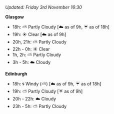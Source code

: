 *Updated: Friday 3rd November 16:30*

**Glasgow**

* 18h: :partly_sunny: Partly Cloudy [:cloud: as of 9h, :umbrella: as of 18h]
* 19h: :sunny: Clear [:cloud: as of 9h]
* 20h, 21h: :partly_sunny: Partly Cloudy
* 22h - 0h: :sunny: Clear
* 1h, 2h: :partly_sunny: Partly Cloudy
* 3h - 5h: :cloud: Cloudy

**Edinburgh**

* 18h: :cyclone: Windy (:partly_sunny:) [:cloud: as of 9h, :umbrella: as of 18h]
* 19h: :partly_sunny: Partly Cloudy [:umbrella: as of 9h]
* 20h - 22h: :cloud: Cloudy
* 23h - 5h: :partly_sunny: Partly Cloudy
